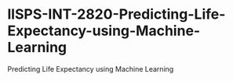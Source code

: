 # llSPS-INT-2820-Predicting-Life-Expectancy-using-Machine-Learning
Predicting Life Expectancy using Machine Learning
